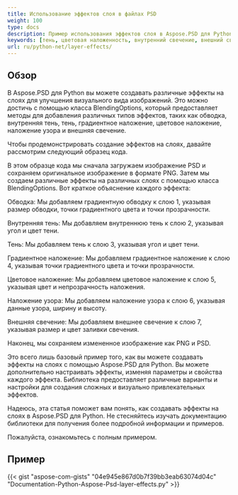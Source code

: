 ```yaml
---
title: Использование эффектов слоя в файлах PSD
weight: 100
type: docs
description: Пример использования эффектов слоя в Aspose.PSD для Python
keywords: [тень, цветовая наложенность, внутренний свечение, внешний свечение, API PSD, Python, образец кода]
url: ru/python-net/layer-effects/
---
```


## **Обзор**
В Aspose.PSD для Python вы можете создавать различные эффекты на слоях для улучшения визуального вида изображений. Это можно достичь с помощью класса BlendingOptions, который предоставляет методы для добавления различных типов эффектов, таких как обводка, внутренняя тень, тень, градиентное наложение, цветовое наложение, наложение узора и внешняя свечение.

Чтобы продемонстрировать создание эффектов на слоях, давайте рассмотрим следующий образец кода.

В этом образце кода мы сначала загружаем изображение PSD и сохраняем оригинальное изображение в формате PNG. Затем мы создаем различные эффекты на различных слоях с помощью класса BlendingOptions. Вот краткое объяснение каждого эффекта:

Обводка: Мы добавляем градиентную обводку к слою 1, указывая размер обводки, точки градиентного цвета и точки прозрачности.

Внутренняя тень: Мы добавляем внутреннюю тень к слою 2, указывая угол и цвет тени.

Тень: Мы добавляем тень к слою 3, указывая угол и цвет тени.

Градиентное наложение: Мы добавляем градиентное наложение к слою 4, указывая точки градиентного цвета и точки прозрачности.

Цветовое наложение: Мы добавляем цветовое наложение к слою 5, указывая цвет и непрозрачность наложения.

Наложение узора: Мы добавляем наложение узора к слою 6, указывая данные узора, ширину и высоту.

Внешняя свечение: Мы добавляем внешнее свечение к слою 7, указывая размер и цвет заливки свечения.

Наконец, мы сохраняем измененное изображение как PNG и PSD.

Это всего лишь базовый пример того, как вы можете создавать эффекты на слоях с помощью Aspose.PSD для Python. Вы можете дополнительно настраивать эффекты, изменяя параметры и свойства каждого эффекта. Библиотека предоставляет различные варианты и настройки для создания сложных и визуально привлекательных эффектов.

Надеюсь, эта статья поможет вам понять, как создавать эффекты на слоях в Aspose.PSD для Python. Не стесняйтесь изучать документацию библиотеки для получения более подробной информации и примеров.

Пожалуйста, ознакомьтесь с полным примером.

## **Пример**
{{< gist "aspose-com-gists" "04e945e867d0b7f39bb3eab63074d04c" "Documentation-Python-Aspose-Psd-layer-effects.py" >}}
